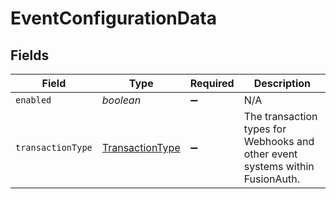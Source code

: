 # EventConfigurationData


## Fields

| Field                                                                         | Type                                                                          | Required                                                                      | Description                                                                   |
| ----------------------------------------------------------------------------- | ----------------------------------------------------------------------------- | ----------------------------------------------------------------------------- | ----------------------------------------------------------------------------- |
| `enabled`                                                                     | *boolean*                                                                     | :heavy_minus_sign:                                                            | N/A                                                                           |
| `transactionType`                                                             | [TransactionType](../../models/shared/transactiontype.md)                     | :heavy_minus_sign:                                                            | The transaction types for Webhooks and other event systems within FusionAuth. |